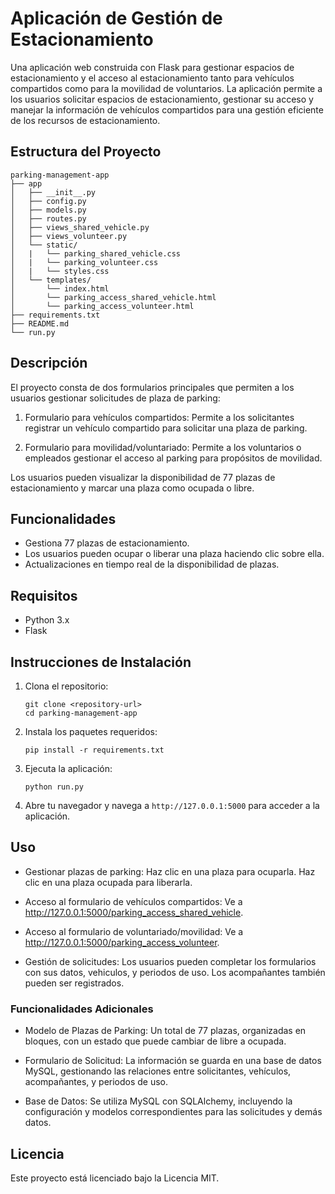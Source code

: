 # Aplicación de Gestión de Estacionamiento

Una aplicación web construida con Flask para gestionar espacios de estacionamiento y el acceso al estacionamiento tanto para vehículos compartidos como para la movilidad de voluntarios. La aplicación permite a los usuarios solicitar espacios de estacionamiento, gestionar su acceso y manejar la información de vehículos compartidos para una gestión eficiente de los recursos de estacionamiento.

## Estructura del Proyecto

```
parking-management-app
├── app
│   ├── __init__.py
│   ├── config.py
│   ├── models.py
│   ├── routes.py
│   ├── views_shared_vehicle.py
│   ├── views_volunteer.py
│   └── static/
│   |   └── parking_shared_vehicle.css
│   |   └── parking_volunteer.css
│   |   └── styles.css
│   └── templates/
│       └── index.html
│       └── parking_access_shared_vehicle.html
│       └── parking_access_volunteer.html
├── requirements.txt
├── README.md
└── run.py
```
## Descripción

El proyecto consta de dos formularios principales que permiten a los usuarios gestionar solicitudes de plaza de parking:

1. Formulario para vehículos compartidos: Permite a los solicitantes registrar un vehículo compartido para solicitar una plaza de parking.

2. Formulario para movilidad/voluntariado: Permite a los voluntarios o empleados gestionar el acceso al parking para propósitos de movilidad.

Los usuarios pueden visualizar la disponibilidad de 77 plazas de estacionamiento y marcar una plaza como ocupada o libre.

## Funcionalidades

- Gestiona 77 plazas de estacionamiento.
- Los usuarios pueden ocupar o liberar una plaza haciendo clic sobre ella.
- Actualizaciones en tiempo real de la disponibilidad de plazas.

## Requisitos

- Python 3.x
- Flask

## Instrucciones de Instalación

1. Clona el repositorio:
   ```
   git clone <repository-url>
   cd parking-management-app
   ```

2. Instala los paquetes requeridos:
   ```
   pip install -r requirements.txt
   ```

3. Ejecuta la aplicación:
   ```
   python run.py
   ```

4. Abre tu navegador y navega a `http://127.0.0.1:5000` para acceder a la aplicación.

## Uso

- Gestionar plazas de parking: Haz clic en una plaza para ocuparla. Haz clic en una plaza ocupada para liberarla.

- Acceso al formulario de vehículos compartidos: Ve a http://127.0.0.1:5000/parking_access_shared_vehicle.

- Acceso al formulario de voluntariado/movilidad: Ve a http://127.0.0.1:5000/parking_access_volunteer.

- Gestión de solicitudes: Los usuarios pueden completar los formularios con sus datos, vehiculos, y periodos de uso. Los acompañantes también pueden ser registrados.

### Funcionalidades Adicionales
- Modelo de Plazas de Parking: Un total de 77 plazas, organizadas en bloques, con un estado que puede cambiar de libre a ocupada.

- Formulario de Solicitud: La información se guarda en una base de datos MySQL, gestionando las relaciones entre solicitantes, vehículos, acompañantes, y periodos de uso.

- Base de Datos: Se utiliza MySQL con SQLAlchemy, incluyendo la configuración y modelos correspondientes para las solicitudes y demás datos.

## Licencia

Este proyecto está licenciado bajo la Licencia MIT.